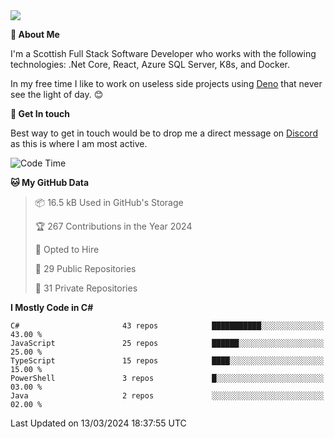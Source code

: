 <img src="https://github.com/jasonhughes94/jasonhughes94/blob/main/header.png?raw=true">

**:tangerine: About Me**

I'm a Scottish Full Stack Software Developer who works with the following technologies: .Net Core, React, Azure SQL Server, K8s, and Docker.

In my free time I like to work on useless side projects using [Deno](https://deno.land/) that never see the light of day. 😊

**:speech_balloon: Get In touch**

Best way to get in touch would be to drop me a direct message on [Discord](https://discordapp.com/users/206498666976903169) as this is where I am most active.

<!--START_SECTION:waka-->
![Code Time](http://img.shields.io/badge/Code%20Time-1%2C121%20hrs%2017%20mins-blue)

**🐱 My GitHub Data** 

> 📦 16.5 kB Used in GitHub's Storage 
 > 
> 🏆 267 Contributions in the Year 2024
 > 
> 💼 Opted to Hire
 > 
> 📜 29 Public Repositories 
 > 
> 🔑 31 Private Repositories 
 > 
**I Mostly Code in C#** 

```text
C#                       43 repos            ███████████░░░░░░░░░░░░░░   43.00 % 
JavaScript               25 repos            ██████░░░░░░░░░░░░░░░░░░░   25.00 % 
TypeScript               15 repos            ████░░░░░░░░░░░░░░░░░░░░░   15.00 % 
PowerShell               3 repos             █░░░░░░░░░░░░░░░░░░░░░░░░   03.00 % 
Java                     2 repos             ░░░░░░░░░░░░░░░░░░░░░░░░░   02.00 % 
```




 Last Updated on 13/03/2024 18:37:55 UTC
<!--END_SECTION:waka-->
